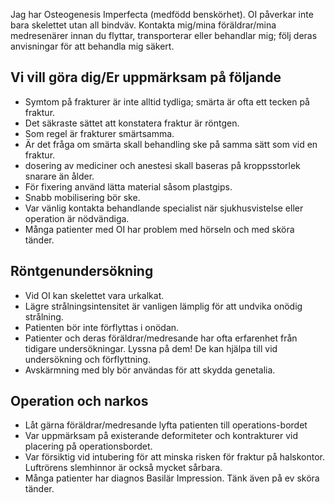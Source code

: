 Jag har Osteogenesis Imperfecta (medfödd benskörhet). OI påverkar inte bara skelettet utan all bindväv. Kontakta mig/mina föräldrar/mina medresenärer innan du flyttar, transporterar eller behandlar mig; följ deras anvisningar för att behandla mig säkert.

## Vi vill göra dig/Er uppmärksam på följande
- Symtom på frakturer är inte alltid tydliga; smärta är ofta ett tecken på fraktur.
- Det säkraste sättet att konstatera fraktur är röntgen.
- Som regel är frakturer smärtsamma.
- Är det fråga om smärta skall behandling ske på samma sätt som vid en fraktur.
- dosering av mediciner och anestesi skall baseras på kroppsstorlek snarare än ålder.
- För fixering använd lätta material såsom plastgips.
- Snabb mobilisering bör ske.
- Var vänlig kontakta behandlande specialist när sjukhusvistelse eller operation är nödvändiga.
- Många patienter med OI har problem med hörseln och med sköra tänder.

## Röntgenundersökning
- Vid OI kan skelettet vara urkalkat.
- Lägre strålningsintensitet är vanligen lämplig för att undvika onödig strålning.
- Patienten bör inte förflyttas i onödan.
- Patienter och deras föräldrar/medresande har ofta erfarenhet från tidigare undersökningar. Lyssna på dem! De kan hjälpa till vid undersökning och förflyttning.
- Avskärmning med bly bör användas för att skydda genetalia.

## Operation och narkos
- Låt gärna föräldrar/medresande lyfta patienten till operations-bordet
- Var uppmärksam på existerande deformiteter och kontrakturer vid placering på operationsbordet.
- Var försiktig vid intubering för att minska risken för fraktur på halskontor. Luftrörens slemhinnor är också mycket sårbara.
- Många patienter har diagnos Basilär Impression. Tänk även på ev sköra tänder.